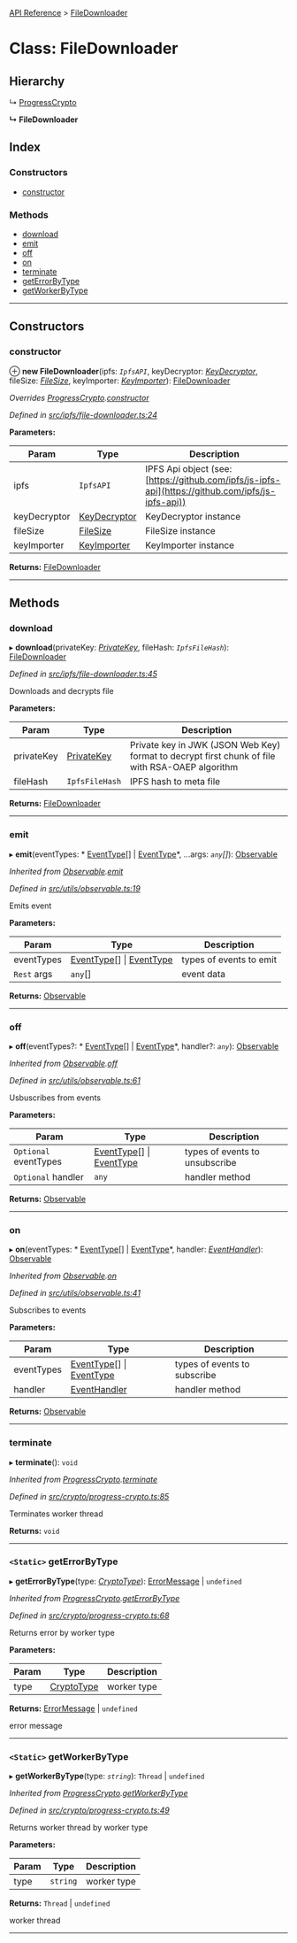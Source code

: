 [API Reference](../README.md) > [FileDownloader](../classes/filedownloader.md)

# Class: FileDownloader

## Hierarchy

↳  [ProgressCrypto](progresscrypto.md)

**↳ FileDownloader**

## Index

### Constructors

* [constructor](filedownloader.md#constructor)

### Methods

* [download](filedownloader.md#download)
* [emit](filedownloader.md#emit)
* [off](filedownloader.md#off)
* [on](filedownloader.md#on)
* [terminate](filedownloader.md#terminate)
* [getErrorByType](filedownloader.md#geterrorbytype)
* [getWorkerByType](filedownloader.md#getworkerbytype)

---

## Constructors

<a id="constructor"></a>

###  constructor

⊕ **new FileDownloader**(ipfs: *`IpfsAPI`*, keyDecryptor: *[KeyDecryptor](keydecryptor.md)*, fileSize: *[FileSize](filesize.md)*, keyImporter: *[KeyImporter](keyimporter.md)*): [FileDownloader](filedownloader.md)

*Overrides [ProgressCrypto](progresscrypto.md).[constructor](progresscrypto.md#constructor)*

*Defined in [src/ipfs/file-downloader.ts:24](https://github.com/repux/repux-lib/blob/7768859/src/ipfs/file-downloader.ts#L24)*

**Parameters:**

| Param | Type | Description |
| ------ | ------ | ------ |
| ipfs | `IpfsAPI` |  IPFS Api object (see: [https://github.com/ipfs/js-ipfs-api](https://github.com/ipfs/js-ipfs-api)) |
| keyDecryptor | [KeyDecryptor](keydecryptor.md) |  KeyDecryptor instance |
| fileSize | [FileSize](filesize.md) |  FileSize instance |
| keyImporter | [KeyImporter](keyimporter.md) |  KeyImporter instance |

**Returns:** [FileDownloader](filedownloader.md)

___

## Methods

<a id="download"></a>

###  download

▸ **download**(privateKey: *[PrivateKey](../interfaces/privatekey.md)*, fileHash: *`IpfsFileHash`*): [FileDownloader](filedownloader.md)

*Defined in [src/ipfs/file-downloader.ts:45](https://github.com/repux/repux-lib/blob/7768859/src/ipfs/file-downloader.ts#L45)*

Downloads and decrypts file

**Parameters:**

| Param | Type | Description |
| ------ | ------ | ------ |
| privateKey | [PrivateKey](../interfaces/privatekey.md) |  Private key in JWK (JSON Web Key) format to decrypt first chunk of file with RSA-OAEP algorithm |
| fileHash | `IpfsFileHash` |  IPFS hash to meta file |

**Returns:** [FileDownloader](filedownloader.md)

___
<a id="emit"></a>

###  emit

▸ **emit**(eventTypes: * [EventType](../enums/eventtype.md)[] &#124; [EventType](../enums/eventtype.md)*, ...args: *`any`[]*): [Observable](observable.md)

*Inherited from [Observable](observable.md).[emit](observable.md#emit)*

*Defined in [src/utils/observable.ts:19](https://github.com/repux/repux-lib/blob/7768859/src/utils/observable.ts#L19)*

Emits event

**Parameters:**

| Param | Type | Description |
| ------ | ------ | ------ |
| eventTypes |  [EventType](../enums/eventtype.md)[] &#124; [EventType](../enums/eventtype.md)|  types of events to emit |
| `Rest` args | `any`[] |  event data |

**Returns:** [Observable](observable.md)

___
<a id="off"></a>

###  off

▸ **off**(eventTypes?: * [EventType](../enums/eventtype.md)[] &#124; [EventType](../enums/eventtype.md)*, handler?: *`any`*): [Observable](observable.md)

*Inherited from [Observable](observable.md).[off](observable.md#off)*

*Defined in [src/utils/observable.ts:61](https://github.com/repux/repux-lib/blob/7768859/src/utils/observable.ts#L61)*

Usbuscribes from events

**Parameters:**

| Param | Type | Description |
| ------ | ------ | ------ |
| `Optional` eventTypes |  [EventType](../enums/eventtype.md)[] &#124; [EventType](../enums/eventtype.md)|  types of events to unsubscribe |
| `Optional` handler | `any` |  handler method |

**Returns:** [Observable](observable.md)

___
<a id="on"></a>

###  on

▸ **on**(eventTypes: * [EventType](../enums/eventtype.md)[] &#124; [EventType](../enums/eventtype.md)*, handler: *[EventHandler](../interfaces/eventhandler.md)*): [Observable](observable.md)

*Inherited from [Observable](observable.md).[on](observable.md#on)*

*Defined in [src/utils/observable.ts:41](https://github.com/repux/repux-lib/blob/7768859/src/utils/observable.ts#L41)*

Subscribes to events

**Parameters:**

| Param | Type | Description |
| ------ | ------ | ------ |
| eventTypes |  [EventType](../enums/eventtype.md)[] &#124; [EventType](../enums/eventtype.md)|  types of events to subscribe |
| handler | [EventHandler](../interfaces/eventhandler.md) |  handler method |

**Returns:** [Observable](observable.md)

___
<a id="terminate"></a>

###  terminate

▸ **terminate**(): `void`

*Inherited from [ProgressCrypto](progresscrypto.md).[terminate](progresscrypto.md#terminate)*

*Defined in [src/crypto/progress-crypto.ts:85](https://github.com/repux/repux-lib/blob/7768859/src/crypto/progress-crypto.ts#L85)*

Terminates worker thread

**Returns:** `void`

___
<a id="geterrorbytype"></a>

### `<Static>` getErrorByType

▸ **getErrorByType**(type: *[CryptoType](../enums/cryptotype.md)*):  [ErrorMessage](../enums/errormessage.md) &#124; `undefined`

*Inherited from [ProgressCrypto](progresscrypto.md).[getErrorByType](progresscrypto.md#geterrorbytype)*

*Defined in [src/crypto/progress-crypto.ts:68](https://github.com/repux/repux-lib/blob/7768859/src/crypto/progress-crypto.ts#L68)*

Returns error by worker type

**Parameters:**

| Param | Type | Description |
| ------ | ------ | ------ |
| type | [CryptoType](../enums/cryptotype.md) |  worker type |

**Returns:**  [ErrorMessage](../enums/errormessage.md) &#124; `undefined`

error message

___
<a id="getworkerbytype"></a>

### `<Static>` getWorkerByType

▸ **getWorkerByType**(type: *`string`*):  `Thread` &#124; `undefined`

*Inherited from [ProgressCrypto](progresscrypto.md).[getWorkerByType](progresscrypto.md#getworkerbytype)*

*Defined in [src/crypto/progress-crypto.ts:49](https://github.com/repux/repux-lib/blob/7768859/src/crypto/progress-crypto.ts#L49)*

Returns worker thread by worker type

**Parameters:**

| Param | Type | Description |
| ------ | ------ | ------ |
| type | `string` |  worker type |

**Returns:**  `Thread` &#124; `undefined`

worker thread

___


